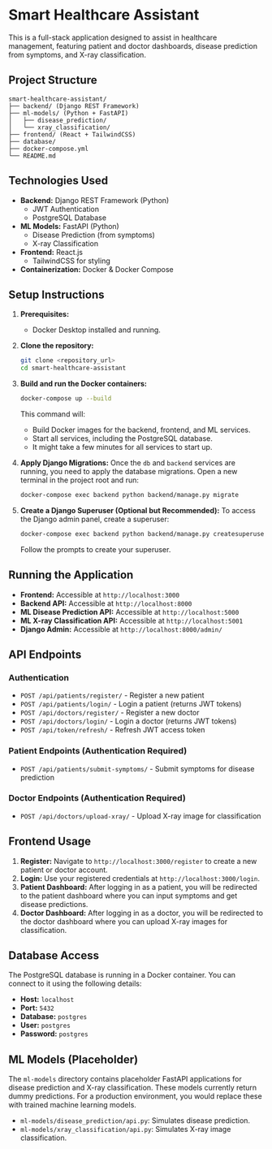 # Smart Healthcare Assistant

This is a full-stack application designed to assist in healthcare management, featuring patient and doctor dashboards, disease prediction from symptoms, and X-ray classification.

## Project Structure

```
smart-healthcare-assistant/
├── backend/ (Django REST Framework)
├── ml-models/ (Python + FastAPI)
│   ├── disease_prediction/
│   └── xray_classification/
├── frontend/ (React + TailwindCSS)
├── database/
├── docker-compose.yml
└── README.md
```

## Technologies Used

*   **Backend:** Django REST Framework (Python)
    *   JWT Authentication
    *   PostgreSQL Database
*   **ML Models:** FastAPI (Python)
    *   Disease Prediction (from symptoms)
    *   X-ray Classification
*   **Frontend:** React.js
    *   TailwindCSS for styling
*   **Containerization:** Docker & Docker Compose

## Setup Instructions

1.  **Prerequisites:**
    *   Docker Desktop installed and running.

2.  **Clone the repository:**
    ```bash
    git clone <repository_url>
    cd smart-healthcare-assistant
    ```

3.  **Build and run the Docker containers:**
    ```bash
    docker-compose up --build
    ```
    This command will:
    *   Build Docker images for the backend, frontend, and ML services.
    *   Start all services, including the PostgreSQL database.
    *   It might take a few minutes for all services to start up.

4.  **Apply Django Migrations:**
    Once the `db` and `backend` services are running, you need to apply the database migrations. Open a new terminal in the project root and run:
    ```bash
    docker-compose exec backend python backend/manage.py migrate
    ```

5.  **Create a Django Superuser (Optional but Recommended):**
    To access the Django admin panel, create a superuser:
    ```bash
    docker-compose exec backend python backend/manage.py createsuperuser
    ```
    Follow the prompts to create your superuser.

## Running the Application

*   **Frontend:** Accessible at `http://localhost:3000`
*   **Backend API:** Accessible at `http://localhost:8000`
*   **ML Disease Prediction API:** Accessible at `http://localhost:5000`
*   **ML X-ray Classification API:** Accessible at `http://localhost:5001`
*   **Django Admin:** Accessible at `http://localhost:8000/admin/`

## API Endpoints

### Authentication
*   `POST /api/patients/register/` - Register a new patient
*   `POST /api/patients/login/` - Login a patient (returns JWT tokens)
*   `POST /api/doctors/register/` - Register a new doctor
*   `POST /api/doctors/login/` - Login a doctor (returns JWT tokens)
*   `POST /api/token/refresh/` - Refresh JWT access token

### Patient Endpoints (Authentication Required)
*   `POST /api/patients/submit-symptoms/` - Submit symptoms for disease prediction

### Doctor Endpoints (Authentication Required)
*   `POST /api/doctors/upload-xray/` - Upload X-ray image for classification

## Frontend Usage

1.  **Register:** Navigate to `http://localhost:3000/register` to create a new patient or doctor account.
2.  **Login:** Use your registered credentials at `http://localhost:3000/login`.
3.  **Patient Dashboard:** After logging in as a patient, you will be redirected to the patient dashboard where you can input symptoms and get disease predictions.
4.  **Doctor Dashboard:** After logging in as a doctor, you will be redirected to the doctor dashboard where you can upload X-ray images for classification.

## Database Access

The PostgreSQL database is running in a Docker container. You can connect to it using the following details:
*   **Host:** `localhost`
*   **Port:** `5432`
*   **Database:** `postgres`
*   **User:** `postgres`
*   **Password:** `postgres`

## ML Models (Placeholder)

The `ml-models` directory contains placeholder FastAPI applications for disease prediction and X-ray classification. These models currently return dummy predictions. For a production environment, you would replace these with trained machine learning models.

*   `ml-models/disease_prediction/api.py`: Simulates disease prediction.
*   `ml-models/xray_classification/api.py`: Simulates X-ray image classification.